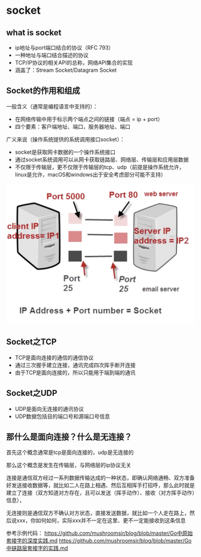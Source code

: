 # socket

## what is socket

 - ip地址与port端口结合的协议（RFC 793）
 - 一种地址与端口结合描述的协议
 - TCP/IP协议的相关API的总称，网络API集合的实现
 - 涵盖了：Stream Socket/Datagram Socket

## Socket的作用和组成
一般含义（通常是编程语言中支持的）：
 - 在网络传输中用于标示两个端点之间的链接（端点 = ip + port）
 - 四个要素：客户端地址、端口，服务器地址、端口

广义来说（操作系统提供的系统调用接口socket）：
- socket是获取网卡数据的一个操作系统接口
- 通过socket系统调用可以从网卡获取链路层、网络层、传输层和应用层数据
- 不仅限于传输层，更不仅限于传输层的tcp、udp（前提是操作系统允许，linux是允许，macOS和windows出于安全考虑部分可能不支持）

![图片标题](images/socket原理.png) 

## Socket之TCP
 - TCP是面向连接的通信的通信协议
 - 通过三次握手建立连接，通讯完成四次挥手断开连接
 - 由于TCP是面向连接的，所以只能用于端到端的通讯
 
## Socket之UDP
 - UDP是面向无连接的通讯协议
 - UDP数据包括目的端口号和源端口号信息
 
## 那什么是面向连接？什么是无连接？
首先这个概念通常是tcp是面向连接的，udp是无连接的

那么这个概念是发生在传输层，与网络层的ip协议无关


连接是通信双方经过一系列数据传输达成的一种状态，即确认网络通畅、双方准备好发送接收数据等，就比如二人在路上相遇、然后互相挥手打招呼，那么此时就是建立了连接（双方知道对方存在，且可以发送（挥手动作）、接收（对方挥手动作）信息），

无连接则是通信双方不确认对方状态，直接发送数据，就比如一个人走在路上，然后说xxx，你如何如何，实际xxx并不一定在这里、更不一定能接收到这条信息


参考示例代码：
https://github.com/mushroomsir/blog/blob/master/Go中原始套接字的深度实践.md
https://github.com/mushroomsir/blog/blob/master/Go中链路层套接字的实践.md
